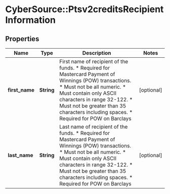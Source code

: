 # CyberSource::Ptsv2creditsRecipientInformation

## Properties
Name | Type | Description | Notes
------------ | ------------- | ------------- | -------------
**first_name** | **String** | First name of recipient of the funds. * Required for Mastercard Payment of Winnings (POW) transactions. * Must not be all numeric. * Must contain only ASCII characters in range 32-122. * Must not be greater than 35 characters including spaces. * Required for POW on Barclays  | [optional] 
**last_name** | **String** | Last name of recipient of the funds. * Required for Mastercard Payment of Winnings (POW) transactions. * Must not be all numeric. * Must contain only ASCII characters in range 32-122. * Must not be greater than 35 characters including spaces. * Required for POW on Barclays  | [optional] 


